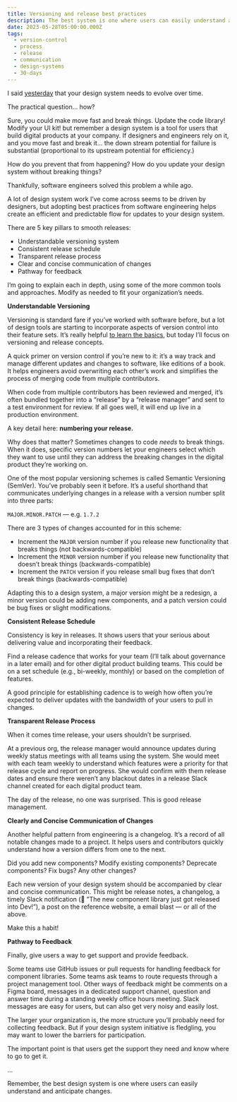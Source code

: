 ```yaml
---
title: Versioning and release best practices
description: The best system is one where users can easily understand and anticipate changes.
date: 2023-05-28T05:00:00.000Z
tags:
  - version-control
  - process
  - release
  - communication
  - design-systems
  - 30-days
---
```


I said [yesterday](/daily/evolving-documentation/) that your design system needs to evolve over time.

The practical question... how?

Sure, you could make move fast and break things. Update the code library! Modify your UI kit! but remember a design system is a tool for users that build digital products at your company. If designers and engineers rely on it, and you move fast and break it… the down stream potential for failure is substantial (proportional to its upstream potential for efficiency.)

How do you prevent that from happening? How do you update your design system without breaking things?

Thankfully, software engineers solved this problem a while ago. 

A lot of design system work I’ve come across seems to be driven by designers, but adopting best practices from software engineering helps create an efficient and predictable flow for updates to your design system.

There are 5 key pillars to smooth releases:

- Understandable versioning system
- Consistent release schedule
- Transparent release process
- Clear and concise communication of changes
- Pathway for feedback

I’m going to explain each in depth, using some of the more common tools and approaches. Modify as needed to fit your organization’s needs.

**Understandable Versioning**

Versioning is standard fare if you’ve worked with software before, but a lot of design tools are starting to incorporate aspects of version control into their feature sets. It’s really helpful [to learn the basics](https://rogerdudler.github.io/git-guide/), but today I’ll focus on versioning and release concepts.

A quick primer on version control if you’re new to it: it’s a way track and manage different updates and changes to software, like editions of a book. It helps engineers avoid overwriting each other’s work and simplifies the process of merging code from multiple contributors.

When code from multiple contributors has been reviewed and merged, it’s often bundled together into a “release” by a “release manager” and sent to a test environment for review. If all goes well, it will end up live in a production environment.

A key detail here: **numbering your release.** 

Why does that matter? Sometimes changes to code *needs* to break things. When it does, specific version numbers let your engineers select which they want to use until they can address the breaking changes in the digital product they’re working on.

One of the most popular versioning schemes is called Semantic Versioning (SemVer). You’ve probably seen it before. It’s a useful shorthand that communicates underlying changes in a release with a version number split into three parts: 

`MAJOR.MINOR.PATCH` — e.g. `1.7.2`

There are 3 types of changes accounted for in this scheme:

- Increment the `MAJOR` version number if you release new functionality that breaks things (not backwards-compatible)
- Increment the `MINOR` version number if you release new functionality that doesn’t break things (backwards-compatible)
- Increment the `PATCH` version if you release small bug fixes that don’t break things (backwards-compatible)

Adapting this to a design system, a major version might be a redesign, a minor version could be adding new components, and a patch version could be bug fixes or slight modifications. 

**Consistent Release Schedule**

Consistency is key in releases. It shows users that your serious about delivering value and incorporating their feedback.

Find a release cadence that works for your team (I’ll talk about governance in a later email) and for other digital product building teams. This could be on a set schedule (e.g., bi-weekly, monthly) or based on the completion of features. 

A good principle for establishing cadence is to weigh how often you’re expected to deliver updates with the bandwidth of your users to pull in changes.

**Transparent Release Process**

When it comes time release, your users shouldn’t be surprised. 

At a previous org, the release manager would announce updates during weekly status meetings with all teams using the system. She would meet with each team weekly to understand which features were a priority for that release cycle and report on progress. She would confirm with them release dates and ensure there weren’t any blackout dates in a release Slack channel created for each digital product team. 

The day of the release, no one was surprised. This is good release management.

**Clearly and Concise Communication of Changes**

Another helpful pattern from engineering is a changelog. It’s a record of all notable changes made to a project. It helps users and contributors quickly understand how a version differs from one to the next.

Did you add new components? Modify existing components? Deprecate components? Fix bugs? Any other changes?

Each new version of your design system should be accompanied by clear and concise communication. This might be release notes, a changelog, a timely Slack notification (🚨 ”The new component library just got released into Dev!”), a post on the reference website, a email blast — or all of the above. 

Make this a habit!

**Pathway to Feedback**

Finally, give users a way to get support and provide feedback. 

Some teams use GitHub issues or pull requests for handling feedback for component libraries. Some teams ask teams to route requests through a project management tool. Other ways of feedback might be comments on a Figma board, messages in a dedicated support channel, question and answer time during a standing weekly office hours meeting. Slack messages are easy for users, but can also get very noisy and easily lost. 

The larger your organization is, the more structure you’ll probably need for collecting feedback. But if your design system initiative is fledgling, you may want to lower the barriers for participation.

The important point is that users get the support they need and know where to go to get it.

…

Remember, the best design system is one where users can easily understand and anticipate changes.